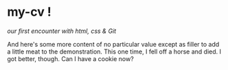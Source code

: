 # my-cv !

_our first encounter with html, css & Git_

And here's some more content of no particular value except as filler to add a little meat to the demonstration. This one time, I fell off a horse and died. I got better, though. Can I have a cookie now?